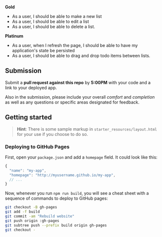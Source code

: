 **Gold**
* As a user, I should be able to make a new list
* As a user, I should be able to edit a list
* As a user, I should be able to delete a list.

**Platinum**
* As a user, when I refresh the page, I should be able to have my application's state be persisted
* As a user, I should be able to drag and drop todo items between lists.

## Submission

Submit a **pull request against this repo** by **5:00PM**
with your code and a link to your deployed app.

Also in the submission, please include your overall *comfort* and *completion* as well as any questions or specific areas designated for feedback.

## Getting started

> **Hint**: There is some sample markup in `starter_resources/layout.html` for your use if you choose to do so.

### Deploying to GitHub Pages

First, open your `package.json` and add a `homepage` field.
It could look like this:

```js
{
  "name": "my-app",
  "homepage": "http://myusername.github.io/my-app",
  // ...
}
```

Now, whenever you run `npm run build`, you will see a cheat sheet with a sequence of commands to deploy to GitHub pages:

```sh
git checkout -B gh-pages
git add -f build
git commit -am "Rebuild website"
git push origin :gh-pages
git subtree push --prefix build origin gh-pages
git checkout -
```
